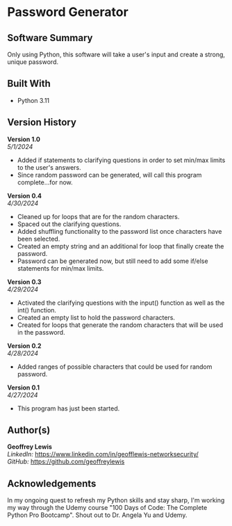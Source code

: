 # Password Generator

## Software Summary

Only using Python, this software will take a user's input and create a strong, unique password.

## Built With

* Python 3.11

## Version History 

**Version 1.0**  
*5/1/2024*  
* Added if statements to clarifying questions in order to set min/max limits to the user's answers.
* Since random password can be generated, will call this program complete...for now.

**Version 0.4**  
*4/30/2024*  
* Cleaned up for loops that are for the random characters.
* Spaced out the clarifying questions.
* Added shuffling functionality to the password list once characters have been selected.
* Created an empty string and an additional for loop that finally create the password.
* Password can be generated now, but still need to add some if/else statements for min/max limits.

**Version 0.3**  
*4/29/2024*  
* Activated the clarifying questions with the input() function as well as the int() function.
* Created an empty list to hold the password characters.
* Created for loops that generate the random characters that will be used in the password.

**Version 0.2**  
*4/28/2024*  
* Added ranges of possible characters that could be used for random password.

**Version 0.1**  
*4/27/2024*  
* This program has just been started.

## Author(s)

**Geoffrey Lewis**    
*LinkedIn:* https://www.linkedin.com/in/geofflewis-networksecurity/  
*GitHub:* https://github.com/geoffreylewis

## Acknowledgements

In my ongoing quest to refresh my Python skills and stay sharp, I'm working my way through the Udemy course "100 Days of Code: The Complete Python Pro Bootcamp".  Shout out to Dr. Angela Yu and Udemy.

